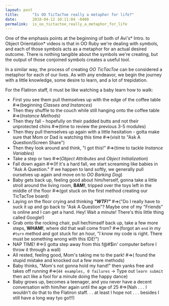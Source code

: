 ```yaml
---
layout: post
title:      "Is OO TicTacToe really a metaphor for life?"
date:       2018-04-12 10:11:04 -0400
permalink:  is_oo_tictactoe_really_a_metaphor_for_life
---
```



One of the emphasis points at the beginning of both of Avi's* Intro. to Object Orientation* videos is that in OO Ruby we're dealing with symbols, and each of those symbols acts as a metaphor for an actual desired outcome. There is nothing tangible about the symbols we're creating, but the output of those conjoined symbols creates a useful tool.

In a similar way, the process of creating *OO TicTacToe* can be considered a metaphor for each of our lives. As with any endeavor, we begin the journey with a little knowledge, some desire to learn, and a lot of trepidation. 

For the Flatiron staff, it must be like watching a baby learn how to walk:

*  First you see them pull themselves up with the edge of the coffee table  #=>(beginning *Classes and Instances*)
*  Then they shuffle to the couch while still hanging onto the coffee table  #=>(*Instance Methods*)
*  Then they fall - hopefully on their padded butts and not their unprotected chins  #=>(time to review the previous 3-5 modules)
*  Then they pull themselves up again with a little hesitation - gotta make sure that Mom or Dad is watching this time  #=>(visit to "Ask A Question/Screen Share")
*  Then they look around and think, "I got this!"  #=>(time to tackle *Instance Variables*)
*  Take a step or two  #=>(*Object Attributes* and *Object Initialization*)
*  Fall down again  #=>(If it's a hard fall, we start screaming like babies in "Ask A Question." If we happen to land softly, we generally pull ourselves up again and move on to *OO Barking Dog*)
*  Baby gets back up, feeling good about him/herself, gonna take a little stroll around the living room, **BAM!**,  tripped over the toys left in the middle of the floor  #=>(got stuck on the first method creating our TicTacToe board)
*  Laying on the floor crying and thinking ***"WTF!"***  #=>("Do I really have to suck it up and go back to "Ask A Question"? Maybe one of my "Friends" is online and I can get a hand. Hey! Wait a minute! There's this little thing called Google!) 
*  Grab onto the rocking chair, pull her/himself back up, take a few more steps, **WHAM!**, where did that wall come from?  #=>(forgot an `end` in my `#turn` method and got stuck for an hour, "I know my code is right. There must be something wrong with this IDE!")
*  NAP TIME!  #=>(I gotta step away from this f@#$in' computer before I throw it through a wall)
*  All rested, feeling good, Mom's taking me to the park!  #=>( found the stupid mistake and knocked out a few more methods)
*  Baby thinks, "Mom's not gonna hold my hand!" then yanks free and takes off running  #=>(`44 examples, 0 failures` -> Type out `learn submit` then act like a fool for a minute doing the happy dance)
*  Baby grows up, becomes a teenager, and you never have a decent conversation with him/her again until the age of 25  #=>(Nah . . . I wouldn't do that to the Flatiron staff. . . at least I hope not . . . besides I still have a long way tyo go!!!)
